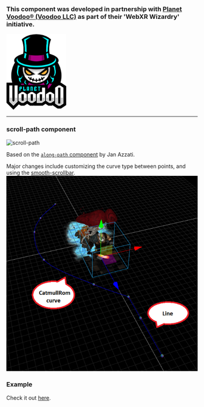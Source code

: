 ### This component was developed in partnership with [Planet Voodoo® (Voodoo LLC)](https://planetvoodoo.org/) as part of their 'WebXR Wizardry' initiative.
<a href="https://planetvoodoo.org/"> <img src="../../media/planet-voodoo.png" height="200" /></a>
<hr>

### scroll-path component
![scroll-path](assets/showoff.gif "scroll-path")

Based on the <a href="https://github.com/protyze/aframe-alongpath-component">`along-path` component</a> by Jan Azzati.

Major changes include customizing the curve type between points, and using the <a href="https://idiotwu.github.io/smooth-scrollbar/">smooth-scrollbar</a>.
![scroll-path](assets/showoff.png "scroll-path")

### Example

Check it out [here](https://gftruj.github.io/webzamples/PlanetVoodoo/scroll-path/smooth-scroll-path). 
